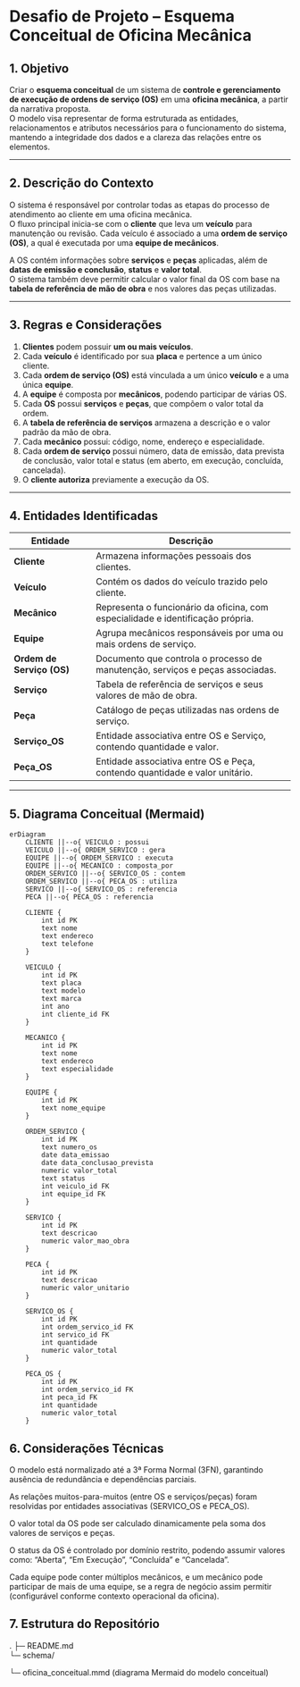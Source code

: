 # Desafio de Projeto – Esquema Conceitual de Oficina Mecânica

## 1. Objetivo

Criar o **esquema conceitual** de um sistema de **controle e gerenciamento de execução de ordens de serviço (OS)** em uma **oficina mecânica**, a partir da narrativa proposta.  
O modelo visa representar de forma estruturada as entidades, relacionamentos e atributos necessários para o funcionamento do sistema, mantendo a integridade dos dados e a clareza das relações entre os elementos.

---

## 2. Descrição do Contexto

O sistema é responsável por controlar todas as etapas do processo de atendimento ao cliente em uma oficina mecânica.  
O fluxo principal inicia-se com o **cliente** que leva um **veículo** para manutenção ou revisão. Cada veículo é associado a uma **ordem de serviço (OS)**, a qual é executada por uma **equipe de mecânicos**.

A OS contém informações sobre **serviços** e **peças** aplicadas, além de **datas de emissão e conclusão**, **status** e **valor total**.  
O sistema também deve permitir calcular o valor final da OS com base na **tabela de referência de mão de obra** e nos valores das peças utilizadas.

---

## 3. Regras e Considerações

1. **Clientes** podem possuir **um ou mais veículos**.  
2. Cada **veículo** é identificado por sua **placa** e pertence a um único cliente.  
3. Cada **ordem de serviço (OS)** está vinculada a um único **veículo** e a uma única **equipe**.  
4. A **equipe** é composta por **mecânicos**, podendo participar de várias OS.  
5. Cada **OS** possui **serviços** e **peças**, que compõem o valor total da ordem.  
6. A **tabela de referência de serviços** armazena a descrição e o valor padrão da mão de obra.  
7. Cada **mecânico** possui: código, nome, endereço e especialidade.  
8. Cada **ordem de serviço** possui número, data de emissão, data prevista de conclusão, valor total e status (em aberto, em execução, concluída, cancelada).  
9. O **cliente autoriza** previamente a execução da OS.

---

## 4. Entidades Identificadas

| Entidade | Descrição |
|-----------|------------|
| **Cliente** | Armazena informações pessoais dos clientes. |
| **Veículo** | Contém os dados do veículo trazido pelo cliente. |
| **Mecânico** | Representa o funcionário da oficina, com especialidade e identificação própria. |
| **Equipe** | Agrupa mecânicos responsáveis por uma ou mais ordens de serviço. |
| **Ordem de Serviço (OS)** | Documento que controla o processo de manutenção, serviços e peças associadas. |
| **Serviço** | Tabela de referência de serviços e seus valores de mão de obra. |
| **Peça** | Catálogo de peças utilizadas nas ordens de serviço. |
| **Serviço_OS** | Entidade associativa entre OS e Serviço, contendo quantidade e valor. |
| **Peça_OS** | Entidade associativa entre OS e Peça, contendo quantidade e valor unitário. |

---

## 5. Diagrama Conceitual (Mermaid)

```mermaid
erDiagram
    CLIENTE ||--o{ VEICULO : possui
    VEICULO ||--o{ ORDEM_SERVICO : gera
    EQUIPE ||--o{ ORDEM_SERVICO : executa
    EQUIPE ||--o{ MECANICO : composta_por
    ORDEM_SERVICO ||--o{ SERVICO_OS : contem
    ORDEM_SERVICO ||--o{ PECA_OS : utiliza
    SERVICO ||--o{ SERVICO_OS : referencia
    PECA ||--o{ PECA_OS : referencia

    CLIENTE {
        int id PK
        text nome
        text endereco
        text telefone
    }

    VEICULO {
        int id PK
        text placa
        text modelo
        text marca
        int ano
        int cliente_id FK
    }

    MECANICO {
        int id PK
        text nome
        text endereco
        text especialidade
    }

    EQUIPE {
        int id PK
        text nome_equipe
    }

    ORDEM_SERVICO {
        int id PK
        text numero_os
        date data_emissao
        date data_conclusao_prevista
        numeric valor_total
        text status
        int veiculo_id FK
        int equipe_id FK
    }

    SERVICO {
        int id PK
        text descricao
        numeric valor_mao_obra
    }

    PECA {
        int id PK
        text descricao
        numeric valor_unitario
    }

    SERVICO_OS {
        int id PK
        int ordem_servico_id FK
        int servico_id FK
        int quantidade
        numeric valor_total
    }

    PECA_OS {
        int id PK
        int ordem_servico_id FK
        int peca_id FK
        int quantidade
        numeric valor_total
    }
```
## 6. Considerações Técnicas

O modelo está normalizado até a 3ª Forma Normal (3FN), garantindo ausência de redundância e dependências parciais.

As relações muitos-para-muitos (entre OS e serviços/peças) foram resolvidas por entidades associativas (SERVICO_OS e PECA_OS).

O valor total da OS pode ser calculado dinamicamente pela soma dos valores de serviços e peças.

O status da OS é controlado por domínio restrito, podendo assumir valores como: “Aberta”, “Em Execução”, “Concluída” e “Cancelada”.

Cada equipe pode conter múltiplos mecânicos, e um mecânico pode participar de mais de uma equipe, se a regra de negócio assim permitir (configurável conforme contexto operacional da oficina).

## 7. Estrutura do Repositório
.
├─ README.md           
└─ schema/
   
   └─ oficina_conceitual.mmd (diagrama Mermaid do modelo conceitual)
